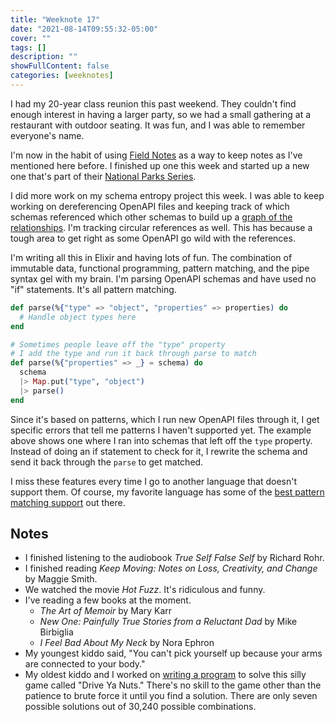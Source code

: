 ```yaml
---
title: "Weeknote 17"
date: "2021-08-14T09:55:32-05:00"
cover: ""
tags: []
description: ""
showFullContent: false
categories: [weeknotes]
---
```


I had my 20-year class reunion this past weekend. They couldn't find enough interest in having a larger party, so we had a small gathering at a restaurant with outdoor seating. It was fun, and I was able to remember everyone's name.

I'm now in the habit of using [Field Notes](https://fieldnotesbrand.com/) as a way to keep notes as I've mentioned here before. I finished up one this week and started up a new one that's part of their [National Parks Series](https://fieldnotesbrand.com/products/national-parks).

I did more work on my schema entropy project this week. I was able to keep working on dereferencing OpenAPI files and keeping track of which schemas referenced which other schemas to build up a [graph of the relationships](https://twitter.com/Stephen_Mizell/status/1426294538847592452). I'm tracking circular references as well. This has because a tough area to get right as some OpenAPI go wild with the references.

I'm writing all this in Elixir and having lots of fun. The combination of immutable data, functional programming, pattern matching, and the pipe syntax gel with my brain. I'm parsing OpenAPI schemas and have used no "if" statements. It's all pattern matching.

```elixir
def parse(%{"type" => "object", "properties" => properties) do
  # Handle object types here
end

# Sometimes people leave off the "type" property
# I add the type and run it back through parse to match
def parse(%{"properties" => _} = schema) do
  schema
  |> Map.put("type", "object")
  |> parse()
end
```

Since it's based on patterns, which I run new OpenAPI files through it, I get specific errors that tell me patterns I haven't supported yet. The example above shows one where I ran into schemas that left off the `type` property. Instead of doing an if statement to check for it, I rewrite the schema and send it back through the `parse` to get matched.

I miss these features every time I go to another language that doesn't support them. Of course, my favorite language has some of the [best pattern matching support](https://docs.racket-lang.org/reference/match.html) out there.

## Notes

* I finished listening to the audiobook *True Self False Self* by Richard Rohr.
* I finished reading *Keep Moving: Notes on Loss, Creativity, and Change* by Maggie Smith.
* We watched the movie *Hot Fuzz*. It's ridiculous and funny.
* I've reading a few books at the moment.
	* *The Art of Memoir* by Mary Karr
	* *New One: Painfully True Stories from a Reluctant Dad* by Mike Birbiglia
	* *I Feel Bad About My Neck* by Nora Ephron
* My youngest kiddo said, "You can't pick yourself up because your arms are connected to your body."
* My oldest kiddo and I worked on [writing a program](https://gist.github.com/smizell/fc4f71293de4791238371b9ef6823da5) to solve this silly game called "Drive Ya Nuts." There's no skill to the game other than the patience to brute force it until you find a solution. There are only seven possible solutions out of 30,240 possible combinations.